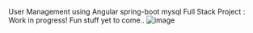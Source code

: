 User Management using Angular spring-boot mysql Full Stack Project : Work in progress! Fun stuff yet to come..
![image](https://github.com/chouichi-houda/AppTest/assets/79281189/75e3d111-9c53-4938-813b-8472a58c29f4)
